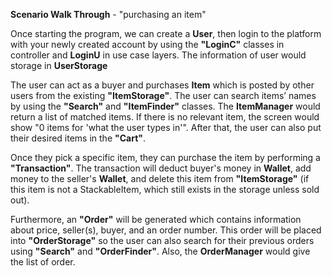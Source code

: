 **Scenario Walk Through** - "purchasing an item"   


Once starting the program, we can create a **User**, then login to the platform with your newly created account by 
using the **"LoginC"** classes in controller and **LoginU** in use case layers. The information of user would storage in 
**UserStorage**  

The user can act as a buyer and purchases **Item** which is posted by other users from the existing **"ItemStorage"**.
The user can search items’ names by using the **"Search"** and **"ItemFinder"** classes. The **ItemManager** would 
return a list of matched items. If there is no relevant item, the screen would show "0 items for 
'what the user types in'". After that, the user can also put their desired items in the **"Cart"**.

Once they pick a specific item, they can purchase the item by performing a **"Transaction"**. The transaction will 
deduct buyer's money in **Wallet**, add money to the seller's **Wallet**, and delete this item from **"ItemStorage"** 
(if this item is not a StackableItem, which still exists in the storage unless sold out).  

Furthermore, an **"Order"** will be generated which contains information about price, seller(s), buyer, and an order 
number. This order will be placed into **"OrderStorage"** so the user can also search for their previous orders using 
**"Search"** and **"OrderFinder"**. Also, the **OrderManager** would give the list of order. 